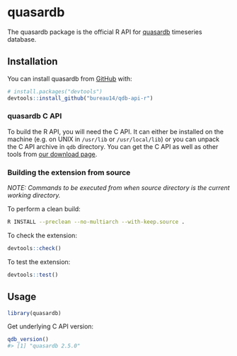 
<!-- README.md is generated from README.Rmd. Please edit that file -->
quasardb
========

The quasardb package is the official R API for [quasardb](https://www.quasardb.net) timeseries database.

Installation
------------

<!-- TODO:
You can install the released version from CRAN with:

```r
install.packages("quasardb")
```
-->
You can install quasardb from [GitHub](https://github.com/bureau14/qdb-api-r) with:

``` r
# install.packages("devtools")
devtools::install_github("bureau14/qdb-api-r")
```

### quasardb C API

To build the R API, you will need the C API. It can either be installed on the machine (e.g. on UNIX in `/usr/lib` or `/usr/local/lib`) or you can unpack the C API archive in `qdb` directory. You can get the C API as well as other tools from [our download page](https://www.quasardb.net/-Get-).

### Building the extension from source

*NOTE: Commands to be executed from when source directory is the current working directory.*

To perform a clean build:

``` bash
R INSTALL --preclean --no-multiarch --with-keep.source .
```

To check the extension:

``` r
devtools::check()
```

To test the extension:

``` r
devtools::test()
```

Usage
-----

``` r
library(quasardb)
```

Get underlying C API version:

``` r
qdb_version()
#> [1] "quasardb 2.5.0"
```
